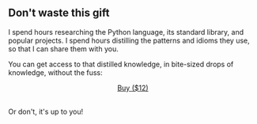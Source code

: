 ## Don't waste this gift

I spend hours researching the Python language, its standard library, and popular projects.
I spend hours distilling the patterns and idioms they use, so that I can share them with you.

You can get access to that distilled knowledge, in bite-sized drops of knowledge, without the fuss:

<div style="display:flex; justify-content:center;">
<a href="https://gumroad.com/l/python-drops?wanted=true" target="_blank" class="cta-btn btn" style="margin: 0 .3em 0 .3em;">Buy ($12)</a>
</div>
<br />

Or don't, it's up to you!
